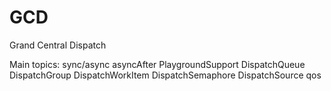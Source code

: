 # GCD
Grand Central Dispatch

Main topics:
sync/async
asyncAfter
PlaygroundSupport
DispatchQueue
DispatchGroup
DispatchWorkItem
DispatchSemaphore
DispatchSource
qos
